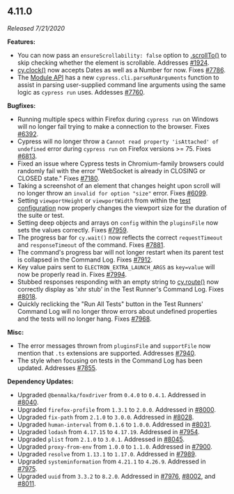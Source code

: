 ## 4.11.0

_Released 7/21/2020_

**Features:**

- You can now pass an `ensureScrollability: false` option to
  [.scrollTo()](/api/commands/scrollto) to skip checking whether the element is
  scrollable. Addresses
  [#1924](https://github.com/cypress-io/cypress/issues/1924).
- [cy.clock()](/api/commands/clock) now accepts Dates as well as a Number for
  now. Fixes [#7786](https://github.com/cypress-io/cypress/issues/7786).
- The [Module API](/guides/guides/module-api) has a new
  `cypress.cli.parseRunArguments` function to assist in parsing user-supplied
  command line arguments using the same logic as `cypress run` uses. Addesses
  [#7760](https://github.com/cypress-io/cypress/issues/7760).

**Bugfixes:**

- Running multiple specs within Firefox during `cypress run` on Windows will no
  longer fail trying to make a connection to the browser. Fixes
  [#6392](https://github.com/cypress-io/cypress/issues/6392).
- Cypress will no longer throw a
  `Cannot read property 'isAttached' of undefined` error during `cypress run` on
  Firefox versions >= 75. Fixes
  [#6813](https://github.com/cypress-io/cypress/issues/6813).
- Fixed an issue where Cypress tests in Chromium-family browsers could randomly
  fail with the error "WebSocket is already in CLOSING or CLOSED state." Fixes
  [#7180](https://github.com/cypress-io/cypress/issues/7180).
- Taking a screenshot of an element that changes height upon scroll will no
  longer throw an `invalid for option "size"` error. Fixes
  [#6099](https://github.com/cypress-io/cypress/issues/6099).
- Setting `viewportHeight` or `viewportWidth` from within the
  [test configuration](/guides/core-concepts/writing-and-organizing-tests#test-configuration)
  now properly changes the viewport size for the duration of the suite or test.
- Setting deep objects and arrays on `config` within the `pluginsFile` now sets
  the values correctly. Fixes
  [#7959](https://github.com/cypress-io/cypress/issues/7959).
- The progress bar for `cy.wait()` now reflects the correct `requestTimeout` and
  `responseTimeout` of the command. Fixes
  [#7881](https://github.com/cypress-io/cypress/issues/7881).
- The command's progress bar will not longer restart when its parent test is
  collapsed in the Command Log. Fixes
  [#7912](https://github.com/cypress-io/cypress/issues/7912).
- Key value pairs sent to `ELECTRON_EXTRA_LAUNCH_ARGS` as `key=value` will now
  be properly read in. Fixes
  [#7994](https://github.com/cypress-io/cypress/issues/7994).
- Stubbed responses responding with an empty string to
  [cy.route()](/api/commands/route) now correctly display as 'xhr stub' in the
  Test Runner's Command Log. Fixes
  [#8018](https://github.com/cypress-io/cypress/issues/8018).
- Quickly reclicking the "Run All Tests" button in the Test Runners' Command Log
  will no longer throw errors about undefined properties and the tests will no
  longer hang. Fixes [#7968](https://github.com/cypress-io/cypress/issues/7968).

**Misc:**

- The error messages thrown from `pluginsFile` and `supportFile` now mention
  that `.ts` extensions are supported. Addresses
  [#7940](https://github.com/cypress-io/cypress/issues/7940).
- The style when focusing on tests in the Command Log has been updated.
  Addresses [#7855](https://github.com/cypress-io/cypress/issues/7855).

**Dependency Updates:**

- Upgraded `@benmalka/foxdriver` from `0.4.0` to `0.4.1`. Addressed in
  [#8040](https://github.com/cypress-io/cypress/pull/8040).
- Upgraded `firefox-profile` from `1.3.1` to `2.0.0`. Addressed in
  [#8000](https://github.com/cypress-io/cypress/pull/8000).
- Upgraded `fix-path` from `2.1.0` to `3.0.0`. Addressed in
  [#8028](https://github.com/cypress-io/cypress/pull/8028).
- Upgraded `human-interval` from `0.1.6` to `1.0.0`. Addressed in
  [#8031](https://github.com/cypress-io/cypress/pull/8031).
- Upgraded `lodash` from `4.17.15` to `4.17.19`. Addressed in
  [#7954](https://github.com/cypress-io/cypress/pull/7954).
- Upgraded `plist` from `2.1.0` to `3.0.1`. Addressed in
  [#8045](https://github.com/cypress-io/cypress/pull/8045).
- Upgraded `proxy-from-env` from `1.0.0` to `1.1.0`. Addressed in
  [#7900](https://github.com/cypress-io/cypress/pull/7900).
- Upgraded `resolve` from `1.13.1` to `1.17.0`. Addressed in
  [#7989](https://github.com/cypress-io/cypress/pull/7989).
- Upgraded `systeminformation` from `4.21.1` to `4.26.9`. Addressed in
  [#7975](https://github.com/cypress-io/cypress/pull/7975).
- Upgraded `uuid` from `3.3.2` to `8.2.0`. Addressed in
  [#7976](https://github.com/cypress-io/cypress/pull/7976),
  [#8002](https://github.com/cypress-io/cypress/pull/8002), and
  [#8011](https://github.com/cypress-io/cypress/pull/8011).
